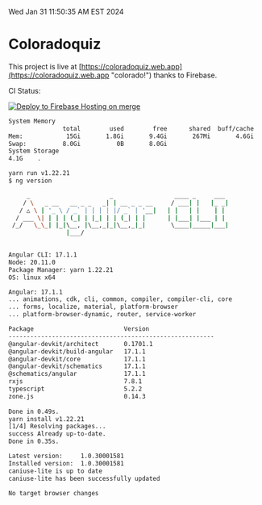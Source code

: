 Wed Jan 31 11:50:35 AM EST 2024

# Coloradoquiz


This project is live at [https://coloradoquiz.web.app](https://coloradoquiz.web.app "colorado!") thanks to Firebase.

CI Status: 

[![Deploy to Firebase Hosting on merge](https://github.com/teamkushal/coloradoquiz/actions/workflows/firebase-hosting-merge.yml/badge.svg)](https://github.com/teamkushal/coloradoquiz/actions/workflows/firebase-hosting-merge.yml)

```bash
System Memory
               total        used        free      shared  buff/cache   available
Mem:            15Gi       1.8Gi       9.4Gi       267Mi       4.6Gi        13Gi
Swap:          8.0Gi          0B       8.0Gi
System Storage
4.1G	.
```
```bash
yarn run v1.22.21
$ ng version

     _                      _                 ____ _     ___
    / \   _ __   __ _ _   _| | __ _ _ __     / ___| |   |_ _|
   / △ \ | '_ \ / _` | | | | |/ _` | '__|   | |   | |    | |
  / ___ \| | | | (_| | |_| | | (_| | |      | |___| |___ | |
 /_/   \_\_| |_|\__, |\__,_|_|\__,_|_|       \____|_____|___|
                |___/
    

Angular CLI: 17.1.1
Node: 20.11.0
Package Manager: yarn 1.22.21
OS: linux x64

Angular: 17.1.1
... animations, cdk, cli, common, compiler, compiler-cli, core
... forms, localize, material, platform-browser
... platform-browser-dynamic, router, service-worker

Package                         Version
---------------------------------------------------------
@angular-devkit/architect       0.1701.1
@angular-devkit/build-angular   17.1.1
@angular-devkit/core            17.1.1
@angular-devkit/schematics      17.1.1
@schematics/angular             17.1.1
rxjs                            7.8.1
typescript                      5.2.2
zone.js                         0.14.3
    
Done in 0.49s.
yarn install v1.22.21
[1/4] Resolving packages...
success Already up-to-date.
Done in 0.35s.
```
```bash
Latest version:     1.0.30001581
Installed version:  1.0.30001581
caniuse-lite is up to date
caniuse-lite has been successfully updated

No target browser changes
```
```bash
